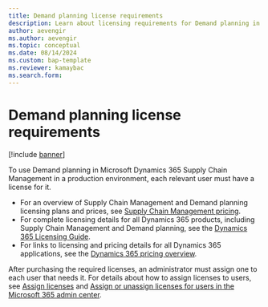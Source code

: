 ```yaml
---
title: Demand planning license requirements
description: Learn about licensing requirements for Demand planning in Microsoft Dynamics 365 Supply Chain Management.
author: aevengir
ms.author: aevengir
ms.topic: conceptual
ms.date: 08/14/2024
ms.custom: bap-template
ms.reviewer: kamaybac
ms.search.form:
---
```


# Demand planning license requirements

[!include [banner](../includes/banner.md)]

To use Demand planning in Microsoft Dynamics 365 Supply Chain Management in a production environment, each relevant user must have a license for it.

- For an overview of Supply Chain Management and Demand planning licensing plans and prices, see [Supply Chain Management pricing](https://www.microsoft.com/dynamics-365/products/supply-chain-management/pricing).
- For complete licensing details for all Dynamics 365 products, including Supply Chain Management and Demand planning, see the [Dynamics 365 Licensing Guide](https://go.microsoft.com/fwlink/?LinkId=866544).
- For links to licensing and pricing details for all Dynamics 365 applications, see the [Dynamics 365 pricing overview](https://www.microsoft.com/dynamics-365/pricing-overview).

After purchasing the required licenses, an administrator must assign one to each user that needs it. For details about how to assign licenses to users, see [Assign licenses](/power-platform/admin/assign-licenses) and [Assign or unassign licenses for users in the Microsoft 365 admin center](/microsoft-365/admin/manage/assign-licenses-to-users).
